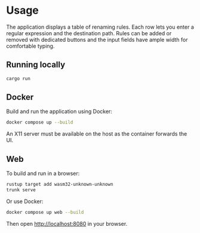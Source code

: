 # Usage

The application displays a table of renaming rules. Each row lets you enter a
regular expression and the destination path. Rules can be added or removed with
dedicated buttons and the input fields have ample width for comfortable typing.

## Running locally

```bash
cargo run
```

## Docker

Build and run the application using Docker:

```bash
docker compose up --build
```

An X11 server must be available on the host as the container forwards the UI.

## Web

To build and run in a browser:

```bash
rustup target add wasm32-unknown-unknown
trunk serve
```

Or use Docker:

```bash
docker compose up web --build
```

Then open <http://localhost:8080> in your browser.
